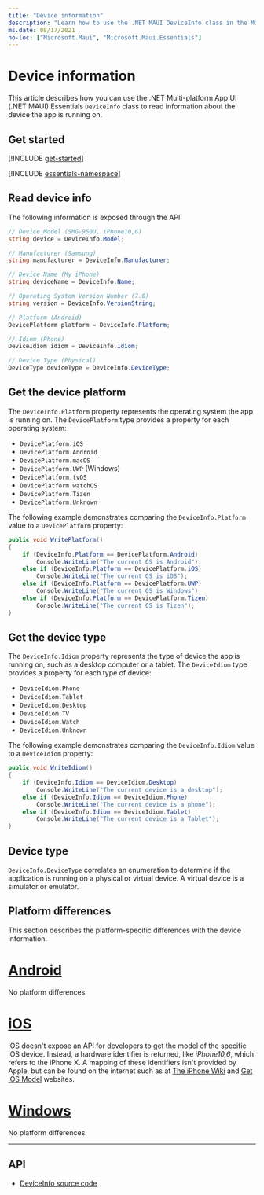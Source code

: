 ```yaml
---
title: "Device information"
description: "Learn how to use the .NET MAUI DeviceInfo class in the Microsoft.Maui.Essentials namespace, which provides information about the device the app is running on."
ms.date: 08/17/2021
no-loc: ["Microsoft.Maui", "Microsoft.Maui.Essentials"]
---
```


# Device information

This article describes how you can use the .NET Multi-platform App UI (.NET MAUI) Essentials `DeviceInfo` class to read information about the device the app is running on.

## Get started

[!INCLUDE [get-started](../includes/get-started.md)]

[!INCLUDE [essentials-namespace](../includes/essentials-namespace.md)]

## Read device info

The following information is exposed through the API:

```csharp
// Device Model (SMG-950U, iPhone10,6)
string device = DeviceInfo.Model;

// Manufacturer (Samsung)
string manufacturer = DeviceInfo.Manufacturer;

// Device Name (My iPhone)
string deviceName = DeviceInfo.Name;

// Operating System Version Number (7.0)
string version = DeviceInfo.VersionString;

// Platform (Android)
DevicePlatform platform = DeviceInfo.Platform;

// Idiom (Phone)
DeviceIdiom idiom = DeviceInfo.Idiom;

// Device Type (Physical)
DeviceType deviceType = DeviceInfo.DeviceType;
```

## Get the device platform

The `DeviceInfo.Platform` property represents the operating system the app is running on. The `DevicePlatform` type provides a property for each operating system:

- `DevicePlatform.iOS`
- `DevicePlatform.Android`
- `DevicePlatform.macOS`
- `DevicePlatform.UWP` (Windows)
- `DevicePlatform.tvOS`
- `DevicePlatform.watchOS`
- `DevicePlatform.Tizen`
- `DevicePlatform.Unknown`

The following example demonstrates comparing the `DeviceInfo.Platform` value to a `DevicePlatform` property:

```csharp
public void WritePlatform()
{
    if (DeviceInfo.Platform == DevicePlatform.Android)
        Console.WriteLine("The current OS is Android");
    else if (DeviceInfo.Platform == DevicePlatform.iOS)
        Console.WriteLine("The current OS is iOS");
    else if (DeviceInfo.Platform == DevicePlatform.UWP)
        Console.WriteLine("The current OS is Windows");
    else if (DeviceInfo.Platform == DevicePlatform.Tizen)
        Console.WriteLine("The current OS is Tizen");
}
```

## Get the device type

The `DeviceInfo.Idiom` property represents the type of device the app is running on, such as a desktop computer or a tablet. The `DeviceIdiom` type provides a property for each type of device:

- `DeviceIdiom.Phone`
- `DeviceIdiom.Tablet`
- `DeviceIdiom.Desktop`
- `DeviceIdiom.TV`
- `DeviceIdiom.Watch`
- `DeviceIdiom.Unknown`

The following example demonstrates comparing the `DeviceInfo.Idiom` value to a `DeviceIdiom` property:

```csharp
public void WriteIdiom()
{
    if (DeviceInfo.Idiom == DeviceIdiom.Desktop)
        Console.WriteLine("The current device is a desktop");
    else if (DeviceInfo.Idiom == DeviceIdiom.Phone)
        Console.WriteLine("The current device is a phone");
    else if (DeviceInfo.Idiom == DeviceIdiom.Tablet)
        Console.WriteLine("The current device is a Tablet");
}
```

## Device type

`DeviceInfo.DeviceType` correlates an enumeration to determine if the application is running on a physical or virtual device. A virtual device is a simulator or emulator.

## Platform differences

This section describes the platform-specific differences with the device information.

<!-- markdownlint-disable MD025 -->
# [Android](#tab/android)

No platform differences.

# [iOS](#tab/ios)

iOS doesn't expose an API for developers to get the model of the specific iOS device. Instead, a hardware identifier is returned, like _iPhone10,6_, which refers to the iPhone X. A mapping of these identifiers isn't provided by Apple, but can be found on the internet such as at [The iPhone Wiki](https://www.theiphonewiki.com/wiki/Models) and [Get iOS Model](https://github.com/dannycabrera/Get-iOS-Model) websites.

# [Windows](#tab/windows)

No platform differences.

-----
<!-- markdownlint-enable MD025 -->

## API

- [DeviceInfo source code](https://github.com/dotnet/maui/tree/main/src/Essentials/src/DeviceInfo)
<!-- - [DeviceInfo API documentation](xref:Microsoft.Maui.Essentials.DeviceInfo)-->
